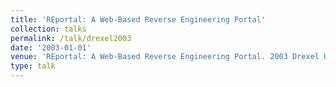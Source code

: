 ```yaml
---
title: 'REportal: A Web-Based Reverse Engineering Portal'
collection: talks
permalink: /talk/drexel2003
date: '2003-01-01'
venue: 'REportal: A Web-Based Reverse Engineering Portal. 2003 Drexel University Research Day'
type: talk
---
```


